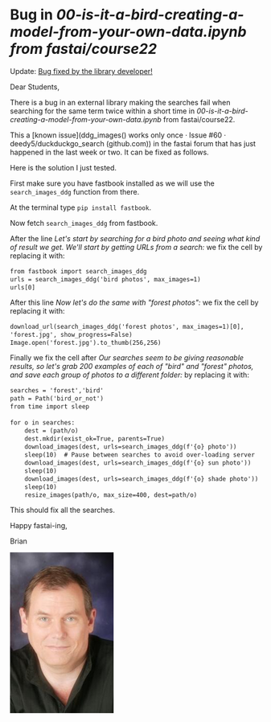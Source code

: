 # Bug in *00-is-it-a-bird-creating-a-model-from-your-own-data.ipynb from fastai/course22*

Update: [Bug fixed by the library developer!](https://github.com/deedy5/duckduckgo_search/releases/tag/v3.0.1)

Dear Students,

There is a bug in an external library making the searches fail when searching for the same term twice within a short time in *00-is-it-a-bird-creating-a-model-from-your-own-data.ipynb* from fastai/course22.  

This a [known issue](ddg_images() works only once · Issue #60 · deedy5/duckduckgo_search (github.com)) in the fastai forum that has just happened in the last week or two. It can be fixed as follows.

Here is the solution I just tested.

First make sure you have fastbook installed as we will use the `search_images_ddg` function from there. 

At the terminal type `pip install fastbook`.

Now fetch `search_images_ddg` from fastbook.

After the line *Let's start by searching for a bird photo and seeing what kind of result we get. We'll start by getting URLs from a search:* we fix the cell by replacing it with:

    from fastbook import search_images_ddg
    urls = search_images_ddg('bird photos', max_images=1)
    urls[0]

After this line *Now let's do the same with "forest photos":* we fix the cell by replacing it with:

    download_url(search_images_ddg('forest photos', max_images=1)[0], 'forest.jpg', show_progress=False)
    Image.open('forest.jpg').to_thumb(256,256)

Finally we fix the cell after *Our searches seem to be giving reasonable results, so let's grab 200 examples of each of "bird" and "forest" photos, and save each group of photos to a different folder:* by replacing it with:

    searches = 'forest','bird'
    path = Path('bird_or_not')
    from time import sleep

    for o in searches:
        dest = (path/o)
        dest.mkdir(exist_ok=True, parents=True)
        download_images(dest, urls=search_images_ddg(f'{o} photo'))
        sleep(10)  # Pause between searches to avoid over-loading server
        download_images(dest, urls=search_images_ddg(f'{o} sun photo'))
        sleep(10)
        download_images(dest, urls=search_images_ddg(f'{o} shade photo'))
        sleep(10)
        resize_images(path/o, max_size=400, dest=path/o)

This should fix all the searches.

Happy fastai-ing,

Brian

![Brian Lovell Portrait](/images/Lovell_portrait_small.jpg "Brian Lovell")

